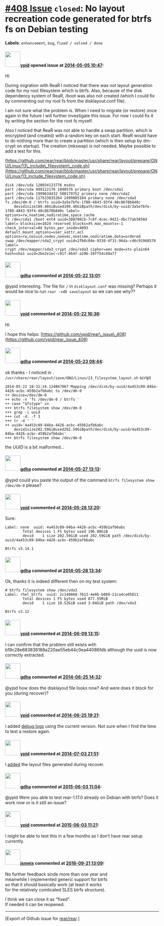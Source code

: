 [\#408 Issue](https://github.com/rear/rear/issues/408) `closed`: No layout recreation code generated for btrfs fs on Debian testing
===================================================================================================================================

**Labels**: `enhancement`, `bug`, `fixed / solved / done`

#### <img src="https://avatars.githubusercontent.com/u/1301158?u=3d1f390877ed3e1403e23df4fe95475dd2f578eb&v=4" width="50">[ypid](https://github.com/ypid) opened issue at [2014-05-05 10:47](https://github.com/rear/rear/issues/408):

Hi

During migration with ReaR I noticed that there was not layout
generation code for my root filesystem which is btrfs. Also, because of
the disk dependency system of ReaR, /boot was also not created (which I
could fix by commenting out my root fs from the disklayout.conf file).

I am not sure what the problem is. When I need to migrate (or restore)
once again in the future I will further investigate this issue. For now
I could fix it by writing the section for the root fs myself.

Also I noticed that ReaR was not able to handle a swap partition, which
is encrypted (and created) with a random key on each start. ReaR would
have to do nothing more than to create a partition (which is then setup
by dm-crypt on startup). The creation (mkswap) is not needed. Maybe
possible to add a test for this.

[https://github.com/rear/rear/blob/master/usr/share/rear/layout/prepare/GNU/Linux/13\_include\_filesystem\_code.sh](https://github.com/rear/rear/blob/master/usr/share/rear/layout/prepare/GNU/Linux/13_include_filesystem_code.sh)

    disk /dev/sda 120034123776 msdos
    part /dev/sda 499122176 1048576 primary boot /dev/sda1
    part /dev/sda 1999634432 500170752 primary none /dev/sda2
    part /dev/sda 117533835264 2499805184 primary none /dev/sda3
    fs /dev/dm-0 / btrfs uuid=3a5e7bfe-1f80-4843-93f4-48c8670b840c
        devid1size109.46GiBused109.46GiBpath/dev/disk/by-uuid/3a5e7bfe-1f80-4843-93f4-48c8670b840c label= options=rw,noatime,nodiratime,space_cache
    fs /dev/sda1 /boot ext4 uuid=308700cb-7c8f-4cec-9d21-dbc77ab3858d label= blocksize=1024 reserved_blocks=4% max_mounts=-1 check_interval=0d bytes_per_inode=4093 default_mount_options=user_xattr,acl options=rw,nosuid,nodev,noexec,noatime,nodiratime,data=ordered
    swap /dev/mapper/sda2_crypt uuid=2fb8c04e-9338-4f31-96da-cd6c91968578 label=
    crypt /dev/mapper/sda3_crypt /dev/sda3 cipher=aes mode=xts-plain64 hash=sha1 uuid=2be2e1ec-c91f-464f-a296-28ff54c49a77

#### <img src="https://avatars.githubusercontent.com/u/888633?u=cdaeb31efcc0048d3619651aa18dd4b76e636b21&v=4" width="50">[gdha](https://github.com/gdha) commented at [2014-05-22 13:01](https://github.com/rear/rear/issues/408#issuecomment-43884291):

@ypid interesting. The file for `/` in `disklayout.conf` was missing?
Perhaps it would be nice to run `rear -vdD savelayout` so we can see
why??

#### <img src="https://avatars.githubusercontent.com/u/1301158?u=3d1f390877ed3e1403e23df4fe95475dd2f578eb&v=4" width="50">[ypid](https://github.com/ypid) commented at [2014-05-22 16:36](https://github.com/rear/rear/issues/408#issuecomment-43912555):

Hi

I hope this helps:
[https://github.com/ypid/rear\_issue\_408](https://github.com/ypid/rear_issue_408)

#### <img src="https://avatars.githubusercontent.com/u/888633?u=cdaeb31efcc0048d3619651aa18dd4b76e636b21&v=4" width="50">[gdha](https://github.com/gdha) commented at [2014-05-23 08:44](https://github.com/rear/rear/issues/408#issuecomment-43984673):

ok thanks - I noticed in
`. /usr/share/rear/layout/save/GNU/Linux/23_filesystem_layout.sh` script

    2014-05-22 18:31:24.124867867 Mapping /dev/disk/by-uuid/4a453c89-84ba-4426-acbc-459b2afb6abc to /dev/dm-0
    ++ device=/dev/dm-0
    ++ echo -n 'fs /dev/dm-0 / btrfs '
    ++ case "$fstype" in
    +++ btrfs filesystem show /dev/dm-0
    +++ grep -i uuid
    +++ cut -d: -f 3
    +++ tr -d ' '
    ++ uuid='4a453c89-84ba-4426-acbc-459b2afb6abc
        devid1size202.59GiBused202.59GiBpath/dev/disk/by-uuid/4a453c89-84ba-4426-acbc-459b2afb6abc'
    +++ btrfs filesystem show /dev/dm-0

the *UUID* is a bit malformed...

#### <img src="https://avatars.githubusercontent.com/u/888633?u=cdaeb31efcc0048d3619651aa18dd4b76e636b21&v=4" width="50">[gdha](https://github.com/gdha) commented at [2014-05-27 13:13](https://github.com/rear/rear/issues/408#issuecomment-44273850):

@ypid could you paste the output of the command
`btrfs filesystem show /dev/dm-0` please?

#### <img src="https://avatars.githubusercontent.com/u/1301158?u=3d1f390877ed3e1403e23df4fe95475dd2f578eb&v=4" width="50">[ypid](https://github.com/ypid) commented at [2014-05-28 13:20](https://github.com/rear/rear/issues/408#issuecomment-44405076):

Sure:

    Label: none  uuid: 4a453c89-84ba-4426-acbc-459b2afb6abc
            Total devices 1 FS bytes used 196.08GiB
            devid    1 size 202.59GiB used 202.59GiB path /dev/disk/by-uuid/4a453c89-84ba-4426-acbc-459b2afb6abc

    Btrfs v3.14.1

#### <img src="https://avatars.githubusercontent.com/u/888633?u=cdaeb31efcc0048d3619651aa18dd4b76e636b21&v=4" width="50">[gdha](https://github.com/gdha) commented at [2014-05-28 13:34](https://github.com/rear/rear/issues/408#issuecomment-44406709):

Ok, thanks it is indeed different then on my test system:

    # btrfs filesystem show /dev/vda3
    Label: rhel_btrfs  uuid: 2c149868-7613-4e0b-b089-21ca4ce05811
            Total devices 1 FS bytes used 877.55MiB
            devid    1 size 10.53GiB used 3.04GiB path /dev/vda3

    Btrfs v3.12

#### <img src="https://avatars.githubusercontent.com/u/1301158?u=3d1f390877ed3e1403e23df4fe95475dd2f578eb&v=4" width="50">[ypid](https://github.com/ypid) commented at [2014-06-09 13:15](https://github.com/rear/rear/issues/408#issuecomment-45489090):

I can confirm that the problem still exists with
b19c28e883836188a220ae55eb44c0ea44086fdb although the uuid is now
correctly extracted.

#### <img src="https://avatars.githubusercontent.com/u/888633?u=cdaeb31efcc0048d3619651aa18dd4b76e636b21&v=4" width="50">[gdha](https://github.com/gdha) commented at [2014-06-25 14:32](https://github.com/rear/rear/issues/408#issuecomment-47108552):

@ypid how does the disklayout file looks now? And were does it block for
you (during recover)?

#### <img src="https://avatars.githubusercontent.com/u/1301158?u=3d1f390877ed3e1403e23df4fe95475dd2f578eb&v=4" width="50">[ypid](https://github.com/ypid) commented at [2014-06-25 19:21](https://github.com/rear/rear/issues/408#issuecomment-47146285):

I added [debug
logs](https://github.com/ypid/rear_issue_408/tree/master/d33cc9c676b02552c12b602768c4cbf13fc03623)
using the current version. Not sure when I find the time to test a
restore again.

#### <img src="https://avatars.githubusercontent.com/u/1301158?u=3d1f390877ed3e1403e23df4fe95475dd2f578eb&v=4" width="50">[ypid](https://github.com/ypid) commented at [2014-07-03 21:51](https://github.com/rear/rear/issues/408#issuecomment-47988937):

I
[added](https://github.com/ypid/rear_issue_408/tree/master/d33cc9c676b02552c12b602768c4cbf13fc03623/recover)
the layout files generated during recover.

#### <img src="https://avatars.githubusercontent.com/u/888633?u=cdaeb31efcc0048d3619651aa18dd4b76e636b21&v=4" width="50">[gdha](https://github.com/gdha) commented at [2015-06-03 11:04](https://github.com/rear/rear/issues/408#issuecomment-108299516):

@ypid Were you able to test rear-1.17.0 already on Debian with btrfs?
Does it work now or is it still an issue?

#### <img src="https://avatars.githubusercontent.com/u/1301158?u=3d1f390877ed3e1403e23df4fe95475dd2f578eb&v=4" width="50">[ypid](https://github.com/ypid) commented at [2015-06-03 11:21](https://github.com/rear/rear/issues/408#issuecomment-108308883):

I might be able to test this in a few months as I don’t have rear setup
currently.

#### <img src="https://avatars.githubusercontent.com/u/1788608?u=925fc54e2ce01551392622446ece427f51e2f0ce&v=4" width="50">[jsmeix](https://github.com/jsmeix) commented at [2016-09-21 13:09](https://github.com/rear/rear/issues/408#issuecomment-248607109):

No further feedback sinde more than one year and  
meanwhile I implemented generic support for btrfs  
so that it should basically work (at least it works  
for the relatively comlicated SLES btrfs structure).

I think we can close it as "fixed".  
If needed it can be reopened.

------------------------------------------------------------------------

\[Export of Github issue for
[rear/rear](https://github.com/rear/rear).\]
